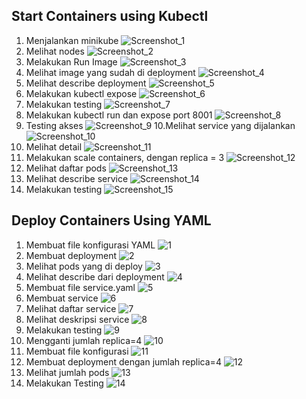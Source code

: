 ## Start Containers using Kubectl
1. Menjalankan minikube
   ![Screenshot_1](https://user-images.githubusercontent.com/43244821/58264468-1f9ef680-7da8-11e9-903b-57170703f56e.jpg)
2. Melihat nodes
   ![Screenshot_2](https://user-images.githubusercontent.com/43244821/58264490-29c0f500-7da8-11e9-89b9-5a85400d0d29.jpg)
3. Melakukan Run Image
   ![Screenshot_3](https://user-images.githubusercontent.com/43244821/58264531-36dde400-7da8-11e9-870f-492895c4acec.jpg)
4. Melihat image yang sudah di deployment
   ![Screenshot_4](https://user-images.githubusercontent.com/43244821/58264549-40ffe280-7da8-11e9-889e-0be214dc53f6.jpg)
5. Melihat describe deployment
   ![Screenshot_5](https://user-images.githubusercontent.com/43244821/58264582-4b21e100-7da8-11e9-83d9-71622ba59b45.jpg)
6. Melakukan kubectl expose
   ![Screenshot_6](https://user-images.githubusercontent.com/43244821/58264606-5543df80-7da8-11e9-81bf-320ef6d3b1c7.jpg)
7. Melakukan testing
   ![Screenshot_7](https://user-images.githubusercontent.com/43244821/58264708-7f959d00-7da8-11e9-8195-32eb64a8dc93.jpg)
8. Melakukan kubectl run dan expose port 8001
   ![Screenshot_8](https://user-images.githubusercontent.com/43244821/58264730-8a503200-7da8-11e9-874b-abc8de6b537d.jpg)
9. Testing akses
   ![Screenshot_9](https://user-images.githubusercontent.com/43244821/58264749-96d48a80-7da8-11e9-992d-d70c21bb886a.jpg)
10.Melihat service yang dijalankan
   ![Screenshot_10](https://user-images.githubusercontent.com/43244821/58264766-a0f68900-7da8-11e9-8b70-d7de0c498775.jpg)
11. Melihat detail
    ![Screenshot_11](https://user-images.githubusercontent.com/43244821/58264780-a94ec400-7da8-11e9-9678-8cddb2b783d7.jpg)
12. Melakukan scale containers, dengan replica = 3
    ![Screenshot_12](https://user-images.githubusercontent.com/43244821/58264817-ba97d080-7da8-11e9-95b1-8eb35341c2fe.jpg)
13. Melihat daftar pods
    ![Screenshot_13](https://user-images.githubusercontent.com/43244821/58264839-c4b9cf00-7da8-11e9-8a20-2ec6e41145e4.jpg)
14. Melihat describe service
    ![Screenshot_14](https://user-images.githubusercontent.com/43244821/58264864-cdaaa080-7da8-11e9-85a7-eab7621f35b9.jpg)
15. Melakukan testing
    ![Screenshot_15](https://user-images.githubusercontent.com/43244821/58264887-d9966280-7da8-11e9-98b8-f746b7eef65e.jpg)

## Deploy Containers Using YAML
1. Membuat file konfigurasi YAML
   ![1](https://user-images.githubusercontent.com/43244821/58264933-f16de680-7da8-11e9-9d2f-9f5b57f97a39.jpg)
2. Membuat deployment
   ![2](https://user-images.githubusercontent.com/43244821/58264953-fb8fe500-7da8-11e9-9169-ed7ad4067757.jpg)
3. Melihat pods yang di deploy
   ![3](https://user-images.githubusercontent.com/43244821/58264969-034f8980-7da9-11e9-8602-f352c2bb8d24.jpg)
4. Melihat describe dari deployment
   ![4](https://user-images.githubusercontent.com/43244821/58265000-0cd8f180-7da9-11e9-87f8-d04d09fd4bd4.jpg)
5. Membuat file service.yaml
   ![5](https://user-images.githubusercontent.com/43244821/58265025-19f5e080-7da9-11e9-87c4-49a5aad532b9.jpg)
6. Membuat service
   ![6](https://user-images.githubusercontent.com/43244821/58265043-224e1b80-7da9-11e9-83ca-3fea13b04d8d.jpg)
7. Melihat daftar service
   ![7](https://user-images.githubusercontent.com/43244821/58265089-3c87f980-7da9-11e9-9653-89dcbced680c.jpg)
8. Melihat deskripsi service
   ![8](https://user-images.githubusercontent.com/43244821/58265466-ee272a80-7da9-11e9-873b-c629808b4961.jpg)
9. Melakukan testing
   ![9](https://user-images.githubusercontent.com/43244821/58265487-fa12ec80-7da9-11e9-9d81-37abae6ba7f0.jpg)
10. Mengganti jumlah replica=4
    ![10](https://user-images.githubusercontent.com/43244821/58265503-026b2780-7daa-11e9-8fcf-9415d62f2b49.jpg)
11. Membuat file konfigurasi
    ![11](https://user-images.githubusercontent.com/43244821/58265516-0ac36280-7daa-11e9-8b41-1e72bdc0441b.jpg)
12. Membuat deployment dengan jumlah replica=4
    ![12](https://user-images.githubusercontent.com/43244821/58265537-144cca80-7daa-11e9-9445-1c31fb062cef.jpg)
13. Melihat jumlah pods
    ![13](https://user-images.githubusercontent.com/43244821/58265612-35adb680-7daa-11e9-8372-bc82d62e41ee.jpg)
14. Melakukan Testing
    ![14](https://user-images.githubusercontent.com/43244821/58265624-3d6d5b00-7daa-11e9-896a-289d7eb4b818.jpg)

